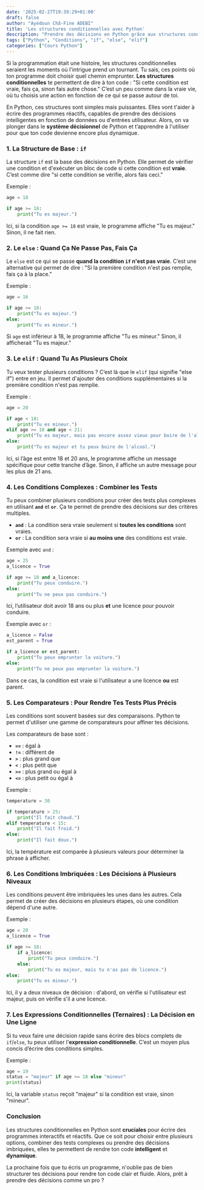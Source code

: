 ```yaml
---
date: '2025-02-27T19:39:29+01:00'
draft: false
author: "Ayédoun Châ-Fine ADEBI"
title: 'Les structures conditionnelles avec Python'
description: "Prendre des décisions en Python grâce aux structures conditionnelles"
tags: ["Python", "Conditions", "if", "else", "elif"]
categories: ["Cours Python"]
---
```



Si la programmation était une histoire, les structures conditionnelles seraient les moments où l'intrigue prend un tournant. Tu sais, ces points où ton programme doit choisir quel chemin emprunter. **Les structures conditionnelles** te permettent de dire à ton code : "Si cette condition est vraie, fais ça, sinon fais autre chose." C’est un peu comme dans la vraie vie, où tu choisis une action en fonction de ce qui se passe autour de toi.

En Python, ces structures sont simples mais puissantes. Elles vont t'aider à écrire des programmes réactifs, capables de prendre des décisions intelligentes en fonction de données ou d'entrées utilisateur. Alors, on va plonger dans le **système décisionnel** de Python et t’apprendre à l'utiliser pour que ton code devienne encore plus dynamique.

### 1. **La Structure de Base : `if`**

La structure `if` est la base des décisions en Python. Elle permet de vérifier une condition et d'exécuter un bloc de code si cette condition est **vraie**. C’est comme dire "si cette condition se vérifie, alors fais ceci."

Exemple :

```python
age = 18

if age >= 18:
    print("Tu es majeur.")
```

Ici, si la condition `age >= 18` est vraie, le programme affiche "Tu es majeur." Sinon, il ne fait rien.

### 2. **Le `else` : Quand Ça Ne Passe Pas, Fais Ça**

Le `else` est ce qui se passe **quand la condition `if` n'est pas vraie**. C’est une alternative qui permet de dire : "Si la première condition n'est pas remplie, fais ça à la place."

Exemple :

```python
age = 16

if age >= 18:
    print("Tu es majeur.")
else:
    print("Tu es mineur.")
```

Si `age` est inférieur à 18, le programme affiche "Tu es mineur." Sinon, il afficherait "Tu es majeur."

### 3. **Le `elif` : Quand Tu As Plusieurs Choix**

Tu veux tester plusieurs conditions ? C’est là que le `elif` (qui signifie "else if") entre en jeu. Il permet d'ajouter des conditions supplémentaires si la première condition n'est pas remplie.

Exemple :

```python
age = 20

if age < 18:
    print("Tu es mineur.")
elif age >= 18 and age < 21:
    print("Tu es majeur, mais pas encore assez vieux pour boire de l'alcool.")
else:
    print("Tu es majeur et tu peux boire de l'alcool.")
```

Ici, si l’âge est entre 18 et 20 ans, le programme affiche un message spécifique pour cette tranche d’âge. Sinon, il affiche un autre message pour les plus de 21 ans.

### 4. **Les Conditions Complexes : Combiner les Tests**

Tu peux combiner plusieurs conditions pour créer des tests plus complexes en utilisant **`and`** et **`or`**. Ça te permet de prendre des décisions sur des critères multiples.

- **`and`** : La condition sera vraie seulement si **toutes les conditions** sont vraies.
- **`or`** : La condition sera vraie si **au moins une** des conditions est vraie.

Exemple avec `and` :

```python
age = 25
a_licence = True

if age >= 18 and a_licence:
    print("Tu peux conduire.")
else:
    print("Tu ne peux pas conduire.")
```

Ici, l’utilisateur doit avoir 18 ans ou plus **et** une licence pour pouvoir conduire.

Exemple avec `or` :

```python
a_licence = False
est_parent = True

if a_licence or est_parent:
    print("Tu peux emprunter la voiture.")
else:
    print("Tu ne peux pas emprunter la voiture.")
```

Dans ce cas, la condition est vraie si l'utilisateur a une licence **ou** est parent.

### 5. **Les Comparateurs : Pour Rendre Tes Tests Plus Précis**

Les conditions sont souvent basées sur des comparaisons. Python te permet d'utiliser une gamme de comparateurs pour affiner tes décisions.

Les comparateurs de base sont :

- **`==`** : égal à
- **`!=`** : différent de
- **`>`** : plus grand que
- **`<`** : plus petit que
- **`>=`** : plus grand ou égal à
- **`<=`** : plus petit ou égal à

Exemple :

```python
temperature = 30

if temperature > 25:
    print("Il fait chaud.")
elif temperature < 15:
    print("Il fait froid.")
else:
    print("Il fait doux.")
```

Ici, la température est comparée à plusieurs valeurs pour déterminer la phrase à afficher.

### 6. **Les Conditions Imbriquées : Les Décisions à Plusieurs Niveaux**

Les conditions peuvent être imbriquées les unes dans les autres. Cela permet de créer des décisions en plusieurs étapes, où une condition dépend d'une autre.

Exemple :

```python
age = 20
a_licence = True

if age >= 18:
    if a_licence:
        print("Tu peux conduire.")
    else:
        print("Tu es majeur, mais tu n'as pas de licence.")
else:
    print("Tu es mineur.")
```

Ici, il y a deux niveaux de décision : d'abord, on vérifie si l'utilisateur est majeur, puis on vérifie s'il a une licence.

### 7. **Les Expressions Conditionnelles (Ternaires) : La Décision en Une Ligne**

Si tu veux faire une décision rapide sans écrire des blocs complets de `if`/`else`, tu peux utiliser l'**expression conditionnelle**. C’est un moyen plus concis d’écrire des conditions simples.

Exemple :

```python
age = 19
status = "majeur" if age >= 18 else "mineur"
print(status)
```

Ici, la variable `status` reçoit "majeur" si la condition est vraie, sinon "mineur".

### Conclusion

Les structures conditionnelles en Python sont **cruciales** pour écrire des programmes interactifs et réactifs. Que ce soit pour choisir entre plusieurs options, combiner des tests complexes ou prendre des décisions imbriquées, elles te permettent de rendre ton code **intelligent** et **dynamique**.

La prochaine fois que tu écris un programme, n'oublie pas de bien structurer tes décisions pour rendre ton code clair et fluide. Alors, prêt à prendre des décisions comme un pro ?
